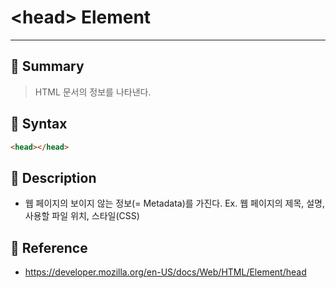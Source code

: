 # \<head\> Element
---
## 📌 Summary
> HTML 문서의 정보를 나타낸다.
## 📌 Syntax
```html
<head></head>
```
## 📌 Description
- 웹 페이지의 보이지 않는 정보(= Metadata)를 가진다.
	Ex. 웹 페이지의 제목, 설명, 사용할 파일 위치, 스타일(CSS)
## 📌 Reference
- https://developer.mozilla.org/en-US/docs/Web/HTML/Element/head